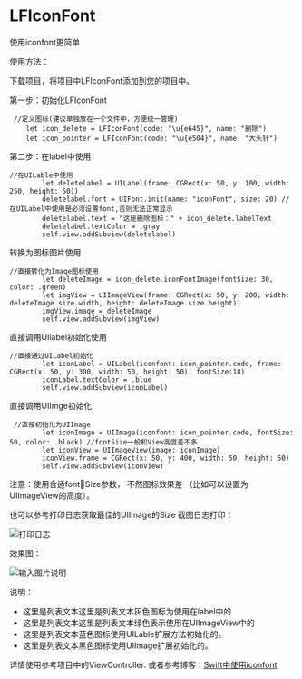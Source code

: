 # LFIconFont
使用iconfont更简单

使用方法：

下载项目，将项目中LFIconFont添加到您的项目中。

第一步：初始化LFIconFont
```
 //定义图标(建议单独放在一个文件中，方便统一管理)
    let icon_delete = LFIconFont(code: "\u{e645}", name: "删除")
    let icon_pointer = LFIconFont(code: "\u{e504}", name: "大头针")
```

第二步：在label中使用
```
//在UILable中使用
        let deletelabel = UILabel(frame: CGRect(x: 50, y: 100, width: 250, height: 50))
        deletelabel.font = UIFont.init(name: "iconFont", size: 20) //在UILabel中使用是必须设置font,否则无法正常显示
        deletelabel.text = "这是删除图标：" + icon_delete.labelText
        deletelabel.textColor = .gray
        self.view.addSubview(deletelabel)
```

转换为图标图片使用
```
//直接转化为Image图标使用
        let deleteImage = icon_delete.iconFontImage(fontSize: 30, color: .green)
        let imgView = UIImageView(frame: CGRect(x: 50, y: 200, width: deleteImage.size.width, height: deleteImage.size.height))
        imgView.image = deleteImage
        self.view.addSubview(imgView)
```

直接调用UIlabel初始化使用
```
//直接通过UILabel初始化
        let iconLabel = UILabel(iconfont: icon_pointer.code, frame: CGRect(x: 50, y: 300, width: 50, height: 50), fontSize:18)
        iconLabel.textColor = .blue
        self.view.addSubview(iconLabel)
```

直接调用UIImge初始化
```
 //直接初始化为UIImage
        let iconImage = UIImage(iconfont: icon_pointer.code, fontSize: 50, color: .black) //fontSize一般和View高度差不多
        let iconView = UIImageView(image: iconImage)
        iconView.frame = CGRect(x: 50, y: 400, width: 50, height: 50)
        self.view.addSubview(iconView)
```
注意：使用合适fontSize参数， 不然图标效果差 （比如可以设置为UIImageView的高度）。

也可以参考打印日志获取最佳的UIImage的Size 截图日志打印：

![打印日志](https://gitee.com/uploads/images/2017/1102/105135_fe7888ea_1438372.png "屏幕快照 2017-11-02 上午10.51.41.png")

效果图：

![输入图片说明](https://gitee.com/uploads/images/2017/1102/103926_3bfbba3e_1438372.png "IMG_1424.PNG")

说明：
- 这里是列表文本这里是列表文本灰色图标为使用在label中的
- 这里是列表文本这里是列表文本绿色表示使用在UIImageView中的
- 这里是列表文本蓝色图标使用UILable扩展方法初始化的。
- 这里是列表文本黑色图标使用UIImage扩展初始化的。

详情使用参考项目中的ViewController.
或者参考博客：[Swift中使用iconfont](http://blog.csdn.net/qq_14920635/article/details/78408761)